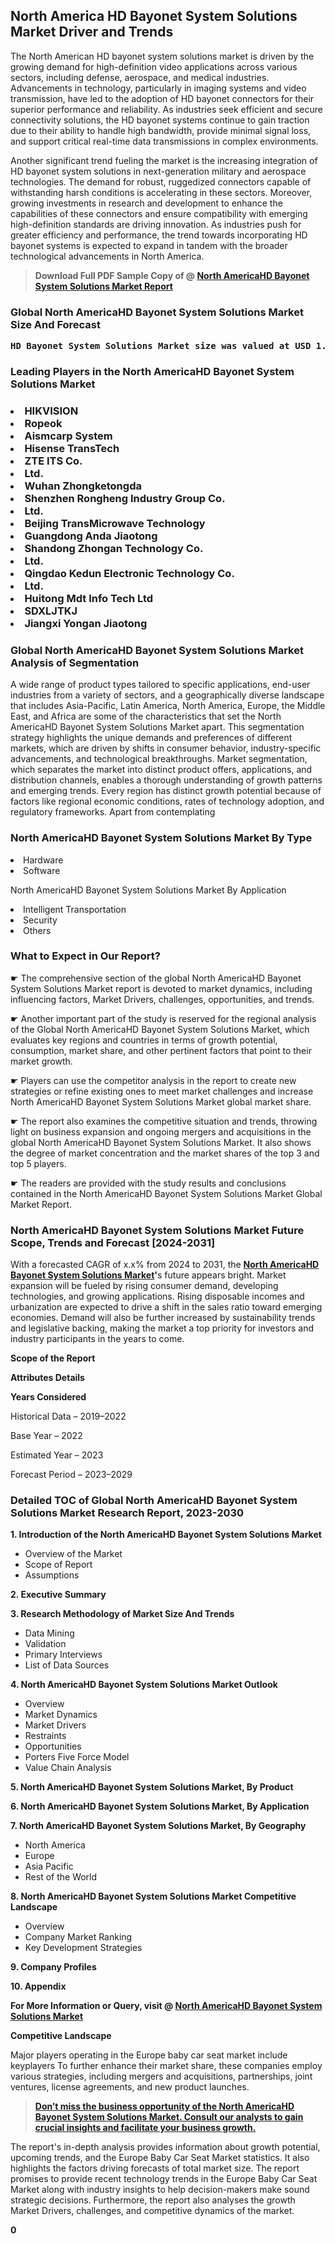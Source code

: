 <p> <h2>North America HD Bayonet System Solutions Market Driver and Trends</h2><p>The North American HD bayonet system solutions market is driven by the growing demand for high-definition video applications across various sectors, including defense, aerospace, and medical industries. Advancements in technology, particularly in imaging systems and video transmission, have led to the adoption of HD bayonet connectors for their superior performance and reliability. As industries seek efficient and secure connectivity solutions, the HD bayonet systems continue to gain traction due to their ability to handle high bandwidth, provide minimal signal loss, and support critical real-time data transmissions in complex environments.</p><p>Another significant trend fueling the market is the increasing integration of HD bayonet system solutions in next-generation military and aerospace technologies. The demand for robust, ruggedized connectors capable of withstanding harsh conditions is accelerating in these sectors. Moreover, growing investments in research and development to enhance the capabilities of these connectors and ensure compatibility with emerging high-definition standards are driving innovation. As industries push for greater efficiency and performance, the trend towards incorporating HD bayonet systems is expected to expand in tandem with the broader technological advancements in North America.</p></p><blockquote id="" class=""><strong>Download Full PDF Sample Copy of @&nbsp;<a href="https://www.verifiedmarketreports.com/download-sample/?rid=525586&utm_source=GitHub-Jan&utm_medium=281" target="_blank">North AmericaHD Bayonet System Solutions Market Report</a>&nbsp;&nbsp;</strong></blockquote><h3 id="" class=""><strong>Global&nbsp;North AmericaHD Bayonet System Solutions Market Size And Forecast</strong></h3><pre class="reader-text-block__code-block"><strong>HD Bayonet System Solutions Market size was valued at USD 1.5 Billion in 2022 and is projected to reach USD 3.0 Billion by 2030, growing at a CAGR of 9.2% from 2024 to 2030.</strong></pre><h3 id="" class="">Leading Players in the&nbsp;North AmericaHD Bayonet System Solutions Market</h3><h3 class=""></Li><Li>HIKVISION</Li><Li> Ropeok</Li><Li> Aismcarp System</Li><Li> Hisense TransTech</Li><Li> ZTE ITS Co.</Li><Li>Ltd.</Li><Li> Wuhan Zhongketongda</Li><Li> Shenzhen Rongheng Industry Group Co.</Li><Li> Ltd.</Li><Li> Beijing TransMicrowave Technology</Li><Li> Guangdong Anda Jiaotong</Li><Li> Shandong Zhongan Technology Co.</Li><Li>Ltd.</Li><Li> Qingdao Kedun Electronic Technology Co.</Li><Li>Ltd.</Li><Li> Huitong Mdt Info Tech Ltd</Li><Li> SDXLJTKJ</Li><Li> Jiangxi Yongan Jiaotong</h3><h3 id="" class="">Global&nbsp;North AmericaHD Bayonet System Solutions Market Analysis of Segmentation</h3><p id="" class="">A wide range of product types tailored to specific applications, end-user industries from a variety of sectors, and a geographically diverse landscape that includes Asia-Pacific, Latin America, North America, Europe, the Middle East, and Africa are some of the characteristics that set the North AmericaHD Bayonet System Solutions Market apart. This segmentation strategy highlights the unique demands and preferences of different markets, which are driven by shifts in consumer behavior, industry-specific advancements, and technological breakthroughs. Market segmentation, which separates the market into distinct product offers, applications, and distribution channels, enables a thorough understanding of growth patterns and emerging trends. Every region has distinct growth potential because of factors like regional economic conditions, rates of technology adoption, and regulatory frameworks. Apart from contemplating</p><h3 id="" class="">North AmericaHD Bayonet System Solutions Market&nbsp;By Type</h3><p></Li><Li>Hardware</Li><Li> Software</p><div class="" data-test-id=""><p>North AmericaHD Bayonet System Solutions Market&nbsp;By Application</p></div><p class=""></Li><Li>Intelligent Transportation</Li><Li> Security</Li><Li> Others</p><div class="" data-test-id=""><h3><span class="">What to Expect in Our Report?</span></h3></div><div class="" data-test-id=""><p><span class="">☛ The comprehensive section of the global North AmericaHD Bayonet System Solutions Market report is devoted to market dynamics, including influencing factors, Market Drivers, challenges, opportunities, and trends.</span></p></div><div class="" data-test-id=""><p><span class="">☛ Another important part of the study is reserved for the regional analysis of the Global North AmericaHD Bayonet System Solutions Market, which evaluates key regions and countries in terms of growth potential, consumption, market share, and other pertinent factors that point to their market growth.</span></p></div><div class="" data-test-id=""><p><span class="">☛ Players can use the competitor analysis in the report to create new strategies or refine existing ones to meet market challenges and increase North AmericaHD Bayonet System Solutions Market global market share.</span></p></div><div class="" data-test-id=""><p><span class="">☛ The report also examines the competitive situation and trends, throwing light on business expansion and ongoing mergers and acquisitions in the global North AmericaHD Bayonet System Solutions Market. It also shows the degree of market concentration and the market shares of the top 3 and top 5 players.</span></p></div><div class="" data-test-id=""><p><span class="">☛ The readers are provided with the study results and conclusions contained in the North AmericaHD Bayonet System Solutions Market Global Market Report.</span></p></div><div class="" data-test-id=""><h3><span class="">North AmericaHD Bayonet System Solutions Market Future Scope, Trends and Forecast [2024-2031]</span></h3></div><div class="" data-test-id=""><p><span class="">With a forecasted CAGR of x.x% from 2024 to 2031, the <strong><a href="https://www.verifiedmarketreports.com/download-sample/?rid=525586&utm_source=GitHub-Jan&utm_medium=281" target="_blank">North AmericaHD Bayonet System Solutions Market</a>'</strong>s future appears bright. Market expansion will be fueled by rising consumer demand, developing technologies, and growing applications. Rising disposable incomes and urbanization are expected to drive a shift in the sales ratio toward emerging economies. Demand will also be further increased by sustainability trends and legislative backing, making the market a top priority for investors and industry participants in the years to come.</span></p><p id="ember66" class="ember-view reader-text-block__paragraph"><strong>Scope of the Report</strong></p><p id="ember67" class="ember-view reader-text-block__paragraph"><strong>Attributes Details</strong></p><p id="ember68" class="ember-view reader-text-block__paragraph"><strong>Years Considered</strong></p><p id="ember69" class="ember-view reader-text-block__paragraph">Historical Data &ndash; 2019&ndash;2022</p><p id="ember70" class="ember-view reader-text-block__paragraph">Base Year &ndash; 2022</p><p id="ember71" class="ember-view reader-text-block__paragraph">Estimated Year &ndash; 2023</p><p id="ember72" class="ember-view reader-text-block__paragraph">Forecast Period &ndash; 2023&ndash;2029</p></div><h3 id="" class="">Detailed TOC of Global North AmericaHD Bayonet System Solutions Market Research Report, 2023-2030</h3><p id="" class=""><strong>1. Introduction of the North AmericaHD Bayonet System Solutions Market</strong></p><ul><li>Overview of the Market</li><li>Scope of Report</li><li>Assumptions</li></ul><p id="" class=""><strong>2. Executive Summary</strong></p><p id="" class=""><strong>3. Research Methodology of Market Size And Trends</strong></p><ul><li>Data Mining</li><li>Validation</li><li>Primary Interviews</li><li>List of Data Sources</li></ul><p id="" class=""><strong>4. North AmericaHD Bayonet System Solutions Market Outlook</strong></p><ul><li>Overview</li><li>Market Dynamics</li><li>Market Drivers</li><li>Restraints</li><li>Opportunities</li><li>Porters Five Force Model</li><li>Value Chain Analysis</li></ul><p id="" class=""><strong>5. North AmericaHD Bayonet System Solutions Market, By Product</strong></p><p id="" class=""><strong>6. North AmericaHD Bayonet System Solutions Market, By Application</strong></p><p id="" class=""><strong>7. North AmericaHD Bayonet System Solutions Market, By Geography</strong></p><ul><li>North America</li><li>Europe</li><li>Asia Pacific</li><li>Rest of the World</li></ul><p id="" class=""><strong>8. North AmericaHD Bayonet System Solutions Market Competitive Landscape</strong></p><ul><li>Overview</li><li>Company Market Ranking</li><li>Key Development Strategies</li></ul><p id="" class=""><strong>9. Company Profiles</strong></p><p id="" class=""><strong>10. Appendix</strong></p><p><strong>For More Information or Query, visit&nbsp;@ <a href="https://www.verifiedmarketreports.com/product/hd-bayonet-system-solutions-market/" target="_blank">North AmericaHD Bayonet System Solutions Market</a></strong></p><p id="ember61" class="ember-view reader-text-block__paragraph"><strong>Competitive Landscape</strong></p><p id="ember62" class="ember-view reader-text-block__paragraph">Major players operating in the Europe baby car seat market include keyplayers To further enhance their market share, these companies employ various strategies, including mergers and acquisitions, partnerships, joint ventures, license agreements, and new product launches.</p><blockquote id="ember63" class="ember-view reader-text-block__blockquote"><strong><a href="https://www.verifiedmarketreports.com/download-sample/?rid=525586&utm_source=GitHub-Jan&utm_medium=281" target="_blank">Don&rsquo;t miss the business opportunity of the North AmericaHD Bayonet System Solutions Market. Consult our analysts to gain crucial insights and facilitate your business growth.</a></strong></blockquote><p id="ember64" class="ember-view reader-text-block__paragraph">The report's in-depth analysis provides information about growth potential, upcoming trends, and the Europe Baby Car Seat Market statistics. It also highlights the factors driving forecasts of total market size. The report promises to provide recent technology trends in the Europe Baby Car Seat Market along with industry insights to help decision-makers make sound strategic decisions. Furthermore, the report also analyses the growth Market Drivers, challenges, and competitive dynamics of the market.</p><p class="ember-view reader-text-block__paragraph"><strong>0</strong></p>
